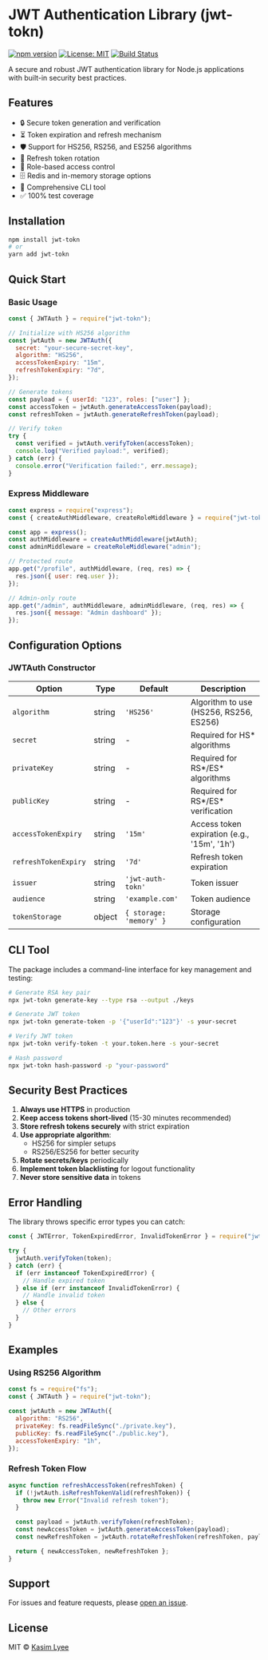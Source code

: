 # JWT Authentication Library (jwt-tokn)

[![npm version](https://img.shields.io/npm/v/jwt-tokn.svg?style=flat-square)](https://www.npmjs.com/package/jwt-tokn)
[![License: MIT](https://img.shields.io/badge/License-MIT-yellow.svg?style=flat-square)](https://opensource.org/licenses/MIT)
[![Build Status](https://img.shields.io/github/actions/workflow/status/kasimlyee/jwt-tokn/ci.yml?style=flat-square)](https://github.com/kasimlyee/jwt-tokn/actions)

A secure and robust JWT authentication library for Node.js applications with built-in security best practices.

## Features

- 🔒 Secure token generation and verification
- ⏳ Token expiration and refresh mechanism
- 🛡️ Support for HS256, RS256, and ES256 algorithms
- 🔄 Refresh token rotation
- 🛂 Role-based access control
- 🗄️ Redis and in-memory storage options
- 🔧 Comprehensive CLI tool
- ✅ 100% test coverage

## Installation

```bash
npm install jwt-tokn
# or
yarn add jwt-tokn
```

## Quick Start

### Basic Usage

```javascript
const { JWTAuth } = require("jwt-tokn");

// Initialize with HS256 algorithm
const jwtAuth = new JWTAuth({
  secret: "your-secure-secret-key",
  algorithm: "HS256",
  accessTokenExpiry: "15m",
  refreshTokenExpiry: "7d",
});

// Generate tokens
const payload = { userId: "123", roles: ["user"] };
const accessToken = jwtAuth.generateAccessToken(payload);
const refreshToken = jwtAuth.generateRefreshToken(payload);

// Verify token
try {
  const verified = jwtAuth.verifyToken(accessToken);
  console.log("Verified payload:", verified);
} catch (err) {
  console.error("Verification failed:", err.message);
}
```

### Express Middleware

```javascript
const express = require("express");
const { createAuthMiddleware, createRoleMiddleware } = require("jwt-tokn");

const app = express();
const authMiddleware = createAuthMiddleware(jwtAuth);
const adminMiddleware = createRoleMiddleware("admin");

// Protected route
app.get("/profile", authMiddleware, (req, res) => {
  res.json({ user: req.user });
});

// Admin-only route
app.get("/admin", authMiddleware, adminMiddleware, (req, res) => {
  res.json({ message: "Admin dashboard" });
});
```

## Configuration Options

### JWTAuth Constructor

| Option               | Type   | Default                 | Description                                 |
| -------------------- | ------ | ----------------------- | ------------------------------------------- |
| `algorithm`          | string | `'HS256'`               | Algorithm to use (HS256, RS256, ES256)      |
| `secret`             | string | -                       | Required for HS\* algorithms                |
| `privateKey`         | string | -                       | Required for RS*/ES* algorithms             |
| `publicKey`          | string | -                       | Required for RS*/ES* verification           |
| `accessTokenExpiry`  | string | `'15m'`                 | Access token expiration (e.g., '15m', '1h') |
| `refreshTokenExpiry` | string | `'7d'`                  | Refresh token expiration                    |
| `issuer`             | string | `'jwt-auth-tokn'`       | Token issuer                                |
| `audience`           | string | `'example.com'`         | Token audience                              |
| `tokenStorage`       | object | `{ storage: 'memory' }` | Storage configuration                       |

## CLI Tool

The package includes a command-line interface for key management and testing:

```bash
# Generate RSA key pair
npx jwt-tokn generate-key --type rsa --output ./keys

# Generate JWT token
npx jwt-tokn generate-token -p '{"userId":"123"}' -s your-secret

# Verify JWT token
npx jwt-tokn verify-token -t your.token.here -s your-secret

# Hash password
npx jwt-tokn hash-password -p "your-password"
```

## Security Best Practices

1. **Always use HTTPS** in production
2. **Keep access tokens short-lived** (15-30 minutes recommended)
3. **Store refresh tokens securely** with strict expiration
4. **Use appropriate algorithm**:
   - HS256 for simpler setups
   - RS256/ES256 for better security
5. **Rotate secrets/keys** periodically
6. **Implement token blacklisting** for logout functionality
7. **Never store sensitive data** in tokens

## Error Handling

The library throws specific error types you can catch:

```javascript
const { JWTError, TokenExpiredError, InvalidTokenError } = require("jwt-tokn");

try {
  jwtAuth.verifyToken(token);
} catch (err) {
  if (err instanceof TokenExpiredError) {
    // Handle expired token
  } else if (err instanceof InvalidTokenError) {
    // Handle invalid token
  } else {
    // Other errors
  }
}
```

## Examples

### Using RS256 Algorithm

```javascript
const fs = require("fs");
const { JWTAuth } = require("jwt-tokn");

const jwtAuth = new JWTAuth({
  algorithm: "RS256",
  privateKey: fs.readFileSync("./private.key"),
  publicKey: fs.readFileSync("./public.key"),
  accessTokenExpiry: "1h",
});
```

### Refresh Token Flow

```javascript
async function refreshAccessToken(refreshToken) {
  if (!jwtAuth.isRefreshTokenValid(refreshToken)) {
    throw new Error("Invalid refresh token");
  }

  const payload = jwtAuth.verifyToken(refreshToken);
  const newAccessToken = jwtAuth.generateAccessToken(payload);
  const newRefreshToken = jwtAuth.rotateRefreshToken(refreshToken, payload);

  return { newAccessToken, newRefreshToken };
}
```

## Support

For issues and feature requests, please [open an issue](https://github.com/jwt-tokn/issues).

## License

MIT © [Kasim Lyee](mailto:kasiimlyee@gmail.com)
